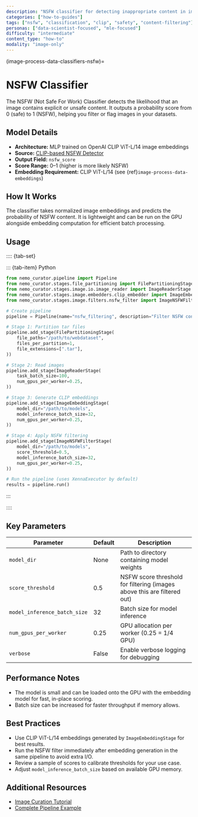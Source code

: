 ```yaml
---
description: "NSFW classifier for detecting inappropriate content in images using CLIP embeddings and MLP architecture"
categories: ["how-to-guides"]
tags: ["nsfw", "classification", "clip", "safety", "content-filtering"]
personas: ["data-scientist-focused", "mle-focused"]
difficulty: "intermediate"
content_type: "how-to"
modality: "image-only"
---
```


(image-process-data-classifiers-nsfw)=

# NSFW Classifier

The NSFW (Not Safe For Work) Classifier detects the likelihood that an image contains explicit or unsafe content. It outputs a probability score from 0 (safe) to 1 (NSFW), helping you filter or flag images in your datasets.

## Model Details

- **Architecture:** MLP trained on OpenAI CLIP ViT-L/14 image embeddings
- **Source:** [CLIP-based NSFW Detector](https://github.com/LAION-AI/CLIP-based-NSFW-Detector)
- **Output Field:** `nsfw_score`
- **Score Range:** 0–1 (higher is more likely NSFW)
- **Embedding Requirement:** CLIP ViT-L/14 (see {ref}`image-process-data-embeddings`)

## How It Works

The classifier takes normalized image embeddings and predicts the probability of NSFW content. It is lightweight and can be run on the GPU alongside embedding computation for efficient batch processing.

## Usage

:::: {tab-set}

::: {tab-item} Python

```python
from nemo_curator.pipeline import Pipeline
from nemo_curator.stages.file_partitioning import FilePartitioningStage
from nemo_curator.stages.image.io.image_reader import ImageReaderStage
from nemo_curator.stages.image.embedders.clip_embedder import ImageEmbeddingStage
from nemo_curator.stages.image.filters.nsfw_filter import ImageNSFWFilterStage

# Create pipeline
pipeline = Pipeline(name="nsfw_filtering", description="Filter NSFW content from images")

# Stage 1: Partition tar files
pipeline.add_stage(FilePartitioningStage(
    file_paths="/path/to/webdataset",
    files_per_partition=1,
    file_extensions=[".tar"],
))

# Stage 2: Read images
pipeline.add_stage(ImageReaderStage(
    task_batch_size=100,
    num_gpus_per_worker=0.25,
))

# Stage 3: Generate CLIP embeddings
pipeline.add_stage(ImageEmbeddingStage(
    model_dir="/path/to/models",
    model_inference_batch_size=32,
    num_gpus_per_worker=0.25,
))

# Stage 4: Apply NSFW filtering
pipeline.add_stage(ImageNSFWFilterStage(
    model_dir="/path/to/models",
    score_threshold=0.5,
    model_inference_batch_size=32,
    num_gpus_per_worker=0.25,
))

# Run the pipeline (uses XennaExecutor by default)
results = pipeline.run()

```
:::

::::

## Key Parameters

| Parameter                    | Default | Description                                                                 |
|------------------------------|---------|-----------------------------------------------------------------------------|
| `model_dir`                  | None    | Path to directory containing model weights                                  |
| `score_threshold`            | 0.5     | NSFW score threshold for filtering (images above this are filtered out)    |
| `model_inference_batch_size` | 32      | Batch size for model inference                                              |
| `num_gpus_per_worker`        | 0.25    | GPU allocation per worker (0.25 = 1/4 GPU)                                 |
| `verbose`                    | False   | Enable verbose logging for debugging                                        |

## Performance Notes

- The model is small and can be loaded onto the GPU with the embedding model for fast, in-place scoring.
- Batch size can be increased for faster throughput if memory allows.

## Best Practices

- Use CLIP ViT-L/14 embeddings generated by `ImageEmbeddingStage` for best results.
- Run the NSFW filter immediately after embedding generation in the same pipeline to avoid extra I/O.
- Review a sample of scores to calibrate thresholds for your use case.
- Adjust `model_inference_batch_size` based on available GPU memory.

## Additional Resources

- [Image Curation Tutorial](https://github.com/NVIDIA/NeMo-Curator/blob/main/tutorials/image/getting-started/image_curation_example.py)
- [Complete Pipeline Example](https://github.com/NVIDIA/NeMo-Curator/blob/main/tutorials/image/getting-started/image_curation_example.py)